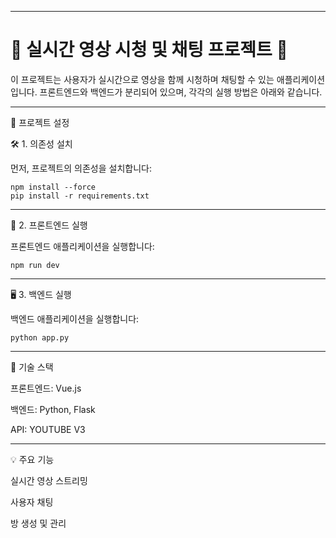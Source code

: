 
---

# 🌟 실시간 영상 시청 및 채팅 프로젝트 🌟

이 프로젝트는 사용자가 실시간으로 영상을 함께 시청하며 채팅할 수 있는 애플리케이션입니다. 프론트엔드와 백엔드가 분리되어 있으며, 각각의 실행 방법은 아래와 같습니다.


---

🎨 프로젝트 설정

🛠️ 1. 의존성 설치

먼저, 프로젝트의 의존성을 설치합니다:

```
npm install --force
pip install -r requirements.txt

```
---

🚀 2. 프론트엔드 실행

프론트엔드 애플리케이션을 실행합니다:
```
npm run dev

```
---

🖥️ 3. 백엔드 실행

백엔드 애플리케이션을 실행합니다:
```
python app.py

```
---

🔧 기술 스택

프론트엔드: Vue.js

백엔드: Python, Flask

API: YOUTUBE V3



---

💡 주요 기능

실시간 영상 스트리밍

사용자 채팅

방 생성 및 관리
